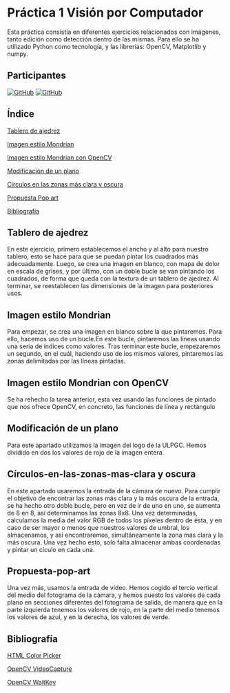 # Práctica 1 Visión por Computador

Esta práctica consistía en diferentes ejercicios relacionados con imágenes, tanto edición como detección dentro de las mismas. Para ello se ha utilizado Python como tecnología, y las librerías: OpenCV, Matplotlib y numpy.

## Participantes

[![GitHub](https://img.shields.io/badge/Alejandro-Ortega_González-blue)](https://github.com/AlejandroOrtegaG)
[![GitHub](https://img.shields.io/badge/Joaquín-Villamonte_Pereira-purple)](https://github.com/AlejandroOrtegaG)

## Índice

[Tablero de ajedrez](#tablero-de-ajedrez)

[Imagen estilo Mondrian](#imagen-estilo-mondrian)

[Imagen estilo Mondrian con OpenCV](#imagen-estilo-mondrian-con-opencv)

[Modificación de un plano](#modificación-de-un-plano)

[Círculos en las zonas más clara y oscura](#círculos-en-las-zonas-mas-clara-y-oscura)

[Propuesta Pop art](#propuesta-pop-art)

[Bibliografía](#bibliografía)

## Tablero de ajedrez
En este ejercicio, primero establecemos el ancho y al alto para nuestro tablero, esto se hace para que se puedan pintar los cuadrados más adecuadamente. Luego, se crea una imagen en blanco, con mapa de dolor en escala de grises, y por último, con un doble bucle se van pintando los cuadrados, de forma que queda con la textura de un tablero de ajedrez.
Al terminar, se reestablecen las dimensiones de la imagen para posteriores usos.

## Imagen estilo Mondrian
Para empezar, se crea una imagen en blanco sobre la que pintaremos. Para ello, hacemos uso de un bucle.En este bucle, pintaremos las líneas usando una seria de índices como valores. Tras terminar este bucle, empezaremos un segundo, en el cuál, haciendo uso de los mismos valores, pintaremos las zonas delimitadas por las líneas pintadas.
## Imagen estilo Mondrian con OpenCV
Se ha rehecho la tarea anterior, esta vez usando las funciones de pintado que nos ofrece OpenCV, en concreto, las funciones de línea y rectángulo
## Modificación de un plano
Para este apartado utilizamos la imagen del logo de la ULPGC. Hemos dividido en dos los valores de rojo de la imagen entera.
## Círculos-en-las-zonas-mas-clara y oscura
En este apartado usaremos la entrada de la cámara de nuevo. Para cumplir el objetivo de encontrar las zonas más clara y la más oscura de la entrada, se ha hecho otro doble bucle, pero en vez de ir de uno en uno, se aumenta de 8 en 8, así determinamos las zonas 8x8. Una vez determinadas, calculamos la media del valor RGB de todos los píxeles dentro de ésta, y en caso de ser mayor o menos que nuestros valores de umbral, los almacenamos, y así encontraremos, simultáneamente la zona más clara y la más oscura. Una vez hecho esto, solo falta almacenar ambas coordenadas y pintar un cículo en cada una.
## Propuesta-pop-art
Una vez más, usamos la entrada de vídeo. Hemos cogido el tercio vertical del medio del fotograma de la cámara, y hemos puesto los valores de cada plano en secciones diferentes del fotograma de salida, de manera que en la parte izquierda tenemos los valores de rojo, en la parte del medio tenemos los valores de azul, y en la derecha, los valores de verde.

## Bibliografía

[HTML Color Picker](https://www.w3schools.com/colors/colors_picker.asp)

[OpenCV VideoCapture](https://docs.opencv.org/3.4/d8/dfe/classcv_1_1VideoCapture.html)

[OpenCV WaitKey](https://www.geeksforgeeks.org/python-opencv-waitkey-function/)